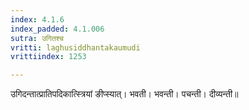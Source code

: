 ```yaml
---
index: 4.1.6
index_padded: 4.1.006
sutra: उगितश्च
vritti: laghusiddhantakaumudi
vrittiindex: 1253

---
```

उगिदन्तात्प्रातिपदिकात्स्त्रियां ङीप्स्यात्। भवती। भवन्ती। पचन्ती। दीव्यन्ती॥